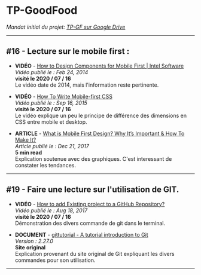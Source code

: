 # **TP-GoodFood**

*Mandat initial du projet: [TP-GF sur Google Drive](https://docs.google.com/document/d/1rMaFXWExQbA2jnA9h01AgQeByHDBtRkJ3OQrcsGDdp4/edit)*

---
## #16 - Lecture sur le mobile first :

- **VIDÉO** - [How to Design Components for Mobile First | Intel Software](https://www.youtube.com/watch?v=xWInGelLGN8&t)     
*Vidéo publié le : Feb 24, 2014*   
**visité le 2020 / 07 / 16**    
Le vidéo date de 2014, mais l'information reste pertinente.

- **VIDÉO** - [How To Write Mobile-first CSS](https://www.youtube.com/watch?v=LCveWtlvSbM)    
*Vidéo publié le : Sep 16, 2015*   
**visité le 2020 / 07 / 16**    
Le vidéo explique un peu le principe de différence des dimensions en CSS entre mobile et desktop.  

- **ARTICLE** - [What is Mobile First Design? Why It’s Important & How To Make It?](https://medium.com/@Vincentxia77/what-is-mobile-first-design-why-its-important-how-to-make-it-7d3cf2e29d00)   
*Article publié le : Dec 21, 2017*   
**5 min read**      
Explication soutenue avec des graphiques. C'est interessant de constater les tendances.

---

## #19 - Faire une lecture sur l'utilisation de GIT.

- **VIDÉO** - [How to add Existing project to a GitHub Repository?](https://www.youtube.com/watch?v=OVL7R0eT8jw)     
*Vidéo publié le : Aug 18, 2017*   
**visité le 2020 / 07 / 16**    
Démonstration des divers commande de git dans le terminal.

- **DOCUMENT** - [gittutorial - A tutorial introduction to Git](https://medium.com/@Vincentxia77/what-is-mobile-first-design-why-its-important-how-to-make-it-7d3cf2e29d00)   
*Version : 2.27.0*   
**Site original**      
Explication provenant du site original de Git expliquant les divers commandes pour son utilisation.

---

